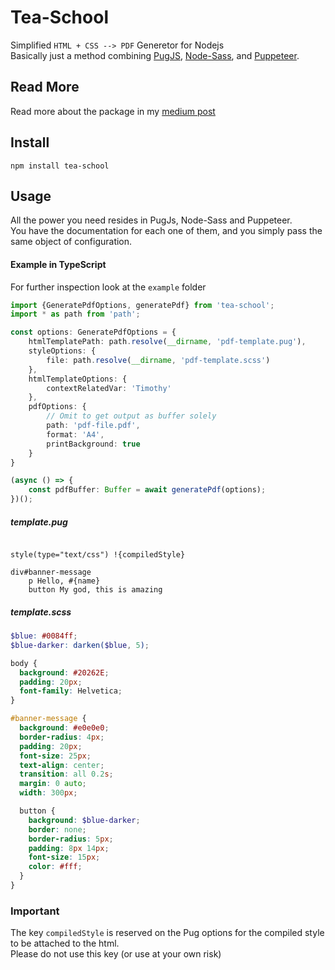 # Tea-School
Simplified `HTML + CSS --> PDF` Generetor for Nodejs  
Basically just a method combining [PugJS](https://github.com/pugjs/pug), [Node-Sass](https://github.com/sass/node-sass), and [Puppeteer](https://github.com/GoogleChrome/puppeteer).

## Read More
Read more about the package in my [medium post](https://itnext.io/tea-school-js-generate-a-pdf-file-from-html-and-css-in-node-js-32529f9b0f37)

## Install
```
npm install tea-school
```

## Usage
All the power you need resides in PugJs, Node-Sass and Puppeteer.  
You have the documentation for each one of them, and you simply pass the same object of configuration.

#### Example in TypeScript
For further inspection look at the `example` folder
```typescript
import {GeneratePdfOptions, generatePdf} from 'tea-school';
import * as path from 'path';

const options: GeneratePdfOptions = {
    htmlTemplatePath: path.resolve(__dirname, 'pdf-template.pug'),
    styleOptions: {
        file: path.resolve(__dirname, 'pdf-template.scss')
    },
    htmlTemplateOptions: {
        contextRelatedVar: 'Timothy'
    },
    pdfOptions: {
        // Omit to get output as buffer solely
        path: 'pdf-file.pdf',
        format: 'A4',
        printBackground: true
    }
}

(async () => {
    const pdfBuffer: Buffer = await generatePdf(options);
})();
```

##### template.pug
```pug

style(type="text/css") !{compiledStyle}

div#banner-message
    p Hello, #{name}
    button My god, this is amazing
```

##### template.scss
```scss
$blue: #0084ff;
$blue-darker: darken($blue, 5);

body {
  background: #20262E;
  padding: 20px;
  font-family: Helvetica;
}

#banner-message {
  background: #e0e0e0;
  border-radius: 4px;
  padding: 20px;
  font-size: 25px;
  text-align: center;
  transition: all 0.2s;
  margin: 0 auto;
  width: 300px;

  button {
    background: $blue-darker;
    border: none;
    border-radius: 5px;
    padding: 8px 14px;
    font-size: 15px;
    color: #fff;
  }
}
```

### Important
The key `compiledStyle` is reserved on the Pug options for the compiled style to be attached to the html.  
Please do not use this key (or use at your own risk)